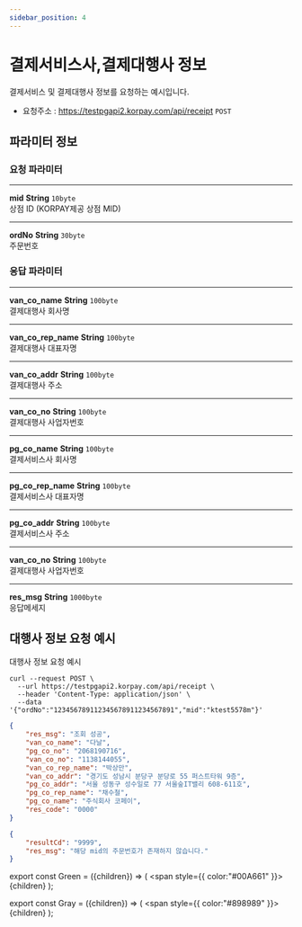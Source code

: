 ```yaml
---
sidebar_position: 4
---
```


# 결제서비스사,결제대행사 정보

결제서비스 및 결제대행사 정보를 요청하는 예시입니다.

- 요청주소 : https://testpgapi2.korpay.com/api/receipt <Green>`POST`</Green>

## 파라미터 정보


### 요청 파라미터
---
**mid** <Green>**String**</Green> <Gray>`10byte`</Gray><br/>
상점 ID (KORPAY제공 상점 MID)

---
**ordNo** <Green>**String**</Green> <Gray>`30byte`</Gray><br/>
주문번호

### 응답 파라미터
---
**van_co_name** <Green>**String**</Green> <Gray>`100byte`</Gray><br/>
결제대행사 회사명

---
**van_co_rep_name** <Green>**String**</Green> <Gray>`100byte`</Gray><br/>
결제대행사 대표자명

---
**van_co_addr** <Green>**String**</Green> <Gray>`100byte`</Gray><br/>
결제대행사 주소

---
**van_co_no** <Green>**String**</Green> <Gray>`100byte`</Gray><br/>
결제대행사 사업자번호

---
**pg_co_name** <Green>**String**</Green> <Gray>`100byte`</Gray><br/>
결제서비스사 회사명

---
**pg_co_rep_name** <Green>**String**</Green> <Gray>`100byte`</Gray><br/>
결제서비스사 대표자명

---
**pg_co_addr** <Green>**String**</Green> <Gray>`100byte`</Gray><br/>
결제서비스사 주소

---
**van_co_no** <Green>**String**</Green> <Gray>`100byte`</Gray><br/>
결제대행사 사업자번호

---
**res_msg** <Green>**String**</Green> <Gray>`1000byte`</Gray><br/>
응답메세지

## 대행사 정보 요청 예시

대행사 정보 요청 예시

```shell title="요청예시"
curl --request POST \
  --url https://testpgapi2.korpay.com/api/receipt \
  --header 'Content-Type: application/json' \
  --data '{"ordNo":"123456789112345678911234567891","mid":"ktest5578m"}'
```


```json title="응답성공예시"
{
    "res_msg": "조회 성공",
    "van_co_name": "다날",
    "pg_co_no": "2068190716",
    "van_co_no": "1138144055",
    "van_co_rep_name": "박상만",
    "van_co_addr": "경기도 성남시 분당구 분당로 55 퍼스트타워 9층",
    "pg_co_addr": "서울 성동구 성수일로 77 서울숲IT밸리 608-611호",
    "pg_co_rep_name": "채수철",
    "pg_co_name": "주식회사 코페이",
    "res_code": "0000"
}
```

```json title="응답실패예시"
{
    "resultCd": "9999",
    "res_msg": "해당 mid의 주문번호가 존재하지 않습니다."
}
```
export const Green = ({children}) => (
<span
style={{
color:"#00A661"
}}>
{children}
</span>
);

export const Gray = ({children}) => (
<span
style={{
color:"#898989"
}}>
{children}
</span>
);